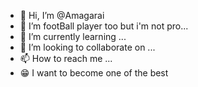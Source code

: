 - 👋 Hi, I’m @Amagarai
- 👀 I’m footBall player too but i'm not pro...
- 🌱 I’m currently learning ...
- 💞️ I’m looking to collaborate on ...
- 📫 How to reach me ...
- 😁 I want to become one of the best

<!---
Amagarai/Amagarai is a ✨ special ✨ repository because its `README.md` (this file) appears on your GitHub profile.
You can click the Preview link to take a look at your changes.
--->
